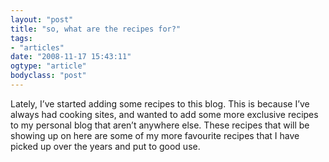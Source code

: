 ```yaml
---
layout: "post"
title: "so, what are the recipes for?"
tags: 
- "articles"
date: "2008-11-17 15:43:11"
ogtype: "article"
bodyclass: "post"
---
```


Lately, I’ve started adding some recipes to this blog. This is because I’ve always had cooking sites, and wanted to add some more exclusive recipes to my personal blog that aren’t anywhere else. These recipes that will be showing up on here are some of my more favourite recipes that I have picked up over the years and put to good use.